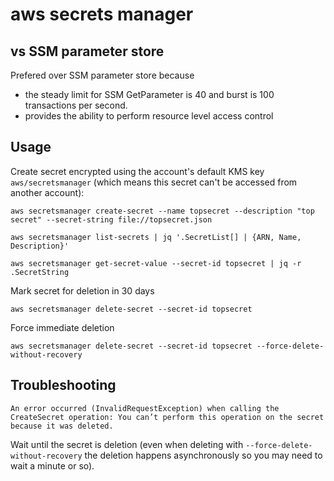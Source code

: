 # aws secrets manager

## vs SSM parameter store

Prefered over SSM parameter store because

- the steady limit for SSM GetParameter is 40 and burst is 100 transactions per second.
- provides the ability to perform resource level access control

## Usage

Create secret encrypted using the account's default KMS key `aws/secretsmanager` (which means this secret can't be accessed from another account):

```
aws secretsmanager create-secret --name topsecret --description "top secret" --secret-string file://topsecret.json
```

```
aws secretsmanager list-secrets | jq '.SecretList[] | {ARN, Name, Description}'
```

```
aws secretsmanager get-secret-value --secret-id topsecret | jq -r .SecretString
```

Mark secret for deletion in 30 days

```
aws secretsmanager delete-secret --secret-id topsecret
```

Force immediate deletion

```
aws secretsmanager delete-secret --secret-id topsecret --force-delete-without-recovery
```

## Troubleshooting

```
An error occurred (InvalidRequestException) when calling the CreateSecret operation: You can’t perform this operation on the secret because it was deleted.
```

Wait until the secret is deletion (even when deleting with `--force-delete-without-recovery` the deletion happens asynchronously so you may need to wait a minute or so).
